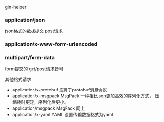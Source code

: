 gin-helper

### application/json
json格式的数据提交 post请求 
### application/x-www-form-urlencoded
### multipart/form-data
form提交的 get/post请求皆可


其他格式请求

* application/x-protobuf 应用于protobuf消息协议
* application/x-msgpack MsgPack 一种相比json更加高效的序列化方式， 压缩耗时更短，序列化后更小。
* application/msgpack MsgPack 同上
* application/x-yaml YAML 设置传输数据格式为yaml
